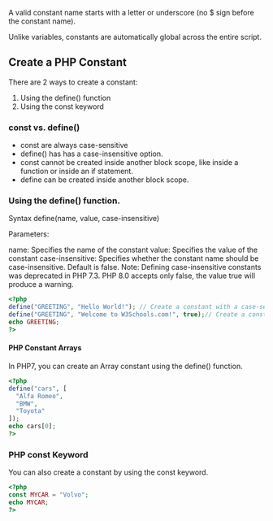 A valid constant name starts with a letter or underscore (no $ sign before the constant name).

Unlike variables, constants are automatically global across the entire script.

## Create a PHP Constant

There are 2 ways to create a constant:
1. Using the define() function
2. Using the const keyword

### const vs. define()

+ const are always case-sensitive
+ define() has has a case-insensitive option.
+ const cannot be created inside another block scope, like inside a function or inside an if statement.
+ define can be created inside another block scope.

### Using the define() function.

Syntax
define(name, value, case-insensitive)

Parameters:

name: Specifies the name of the constant
value: Specifies the value of the constant
case-insensitive: Specifies whether the constant name should be case-insensitive. Default is false. Note: Defining case-insensitive constants was deprecated in PHP 7.3. PHP 8.0 accepts only false, the value true will produce a warning.

``` php
<?php
define("GREETING", "Hello World!"); // Create a constant with a case-sensitive name
define("GREETING", "Welcome to W3Schools.com!", true);// Create a constant with a case-insensitive name
echo GREETING;
?>
```

#### PHP Constant Arrays

In PHP7, you can create an Array constant using the define() function.

``` php
<?php
define("cars", [
  "Alfa Romeo",
  "BMW",
  "Toyota"
]);
echo cars[0];
?>
```

### PHP const Keyword
You can also create a constant by using the const keyword.

``` php
<?php
const MYCAR = "Volvo";
echo MYCAR;
?>
```

